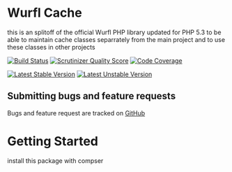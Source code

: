 Wurfl Cache
===========

this is an splitoff of the official Wurfl PHP library updated for PHP 5.3 to be able
to maintain cache classes separrately from the main project and to use these classes
in other projects

[![Build Status](https://api.travis-ci.org/mimmi20/WurflCache.png?branch=master)](https://travis-ci.org/mimmi20/WurflCache)
[![Scrutinizer Quality Score](https://scrutinizer-ci.com/g/mimmi20/WurflCache/badges/quality-score.png?s=64b8e0c825b1ca4e1bd88d13367cdb36f78fd755)](https://scrutinizer-ci.com/g/mimmi20/WurflCache/)
[![Code Coverage](https://scrutinizer-ci.com/g/mimmi20/WurflCache/badges/coverage.png?s=8776d95dbc069fa156fc48cebbed21dd293864b3)](https://scrutinizer-ci.com/g/mimmi20/WurflCache/)

[![Latest Stable Version](https://poser.pugx.org/mimmi20/wurflcache/v/stable.png)](https://packagist.org/packages/mimmi20/wurflcache)
[![Latest Unstable Version](https://poser.pugx.org/mimmi20/wurflcache/v/unstable.png)](https://packagist.org/packages/mimmi20/wurflcache)

Submitting bugs and feature requests
------------------------------------

Bugs and feature request are tracked on [GitHub](https://github.com/mimmi20/WurflCache/issues)

# Getting Started #
install this package with compser

